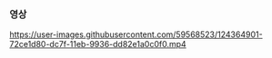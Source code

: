 ### 영상

https://user-images.githubusercontent.com/59568523/124364901-72ce1d80-dc7f-11eb-9936-dd82e1a0c0f0.mp4
